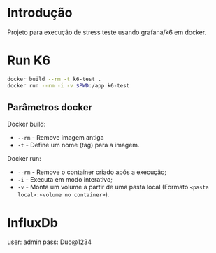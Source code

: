 
# Introdução

Projeto para execução de stress teste usando grafana/k6 em docker.

# Run K6

```bash
docker build --rm -t k6-test .
docker run --rm -i -v $PWD:/app k6-test
```

## Parâmetros docker

Docker build:

- `--rm` - Remove imagem antiga
- `-t`   - Define um nome (tag) para a imagem.

Docker run:

- `--rm` - Remove o container criado após a execução;
- `-i`   - Executa em modo interativo;
- `-v`   - Monta um volume a partir de uma pasta local (Formato `<pasta local>:<volume no container>`).

# InfluxDb

user: admin
pass: Duo@1234
